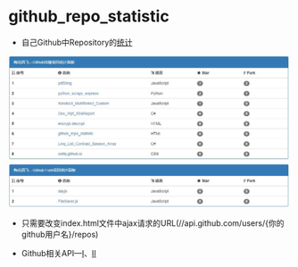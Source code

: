 # github_repo_statistic
* 自己Github中Repository的[统计](https://xxlllq.github.io/github_repo_statistic/)

<div align=center><a href="https://xxlllq.github.io/github_repo_statistic/" target="_blank"><img width="1000px" height="auto" src="https://github.com/xxlllq/github_repo_statistic/blob/master/static.jpg"/></a></div>

* 只需要改变index.html文件中ajax请求的URL(//api.github.com/users/{你的github用户名}/repos)

* Github相关API—[I](https://developer.github.com/v3/)、[II](https://api.github.com/)

